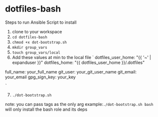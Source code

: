 # dotfiles-bash


Steps to run Ansible Script to install
1. clone to your workspace 
2. `cd dotfiles-bash`
3. `chmod +x dot-bootstrap.sh`
4. `mkdir group_vars`
5. `touch group_vars/local`
6. Add these values at min to the local file
	`
dotfiles_user_home: "{{ '~' | expanduser }}"
dotfiles_home: "{{ dotfiles_user_home }}/.dotfiles"

full_name: your_full_name
git_user: your_git_user_name
git_email: your_email
gpg_sign_key: your_key

	`
7. `./dot-bootstrap.sh`

note: you can pass tags as the only arg example:`./dot-bootstrap.sh bash` will only install the bash role and its deps
